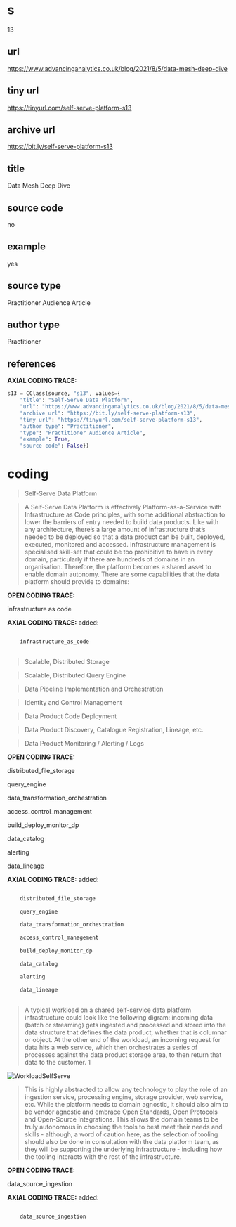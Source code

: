 # s 
13
## url
https://www.advancinganalytics.co.uk/blog/2021/8/5/data-mesh-deep-dive
## tiny url
https://tinyurl.com/self-serve-platform-s13
## archive url
https://bit.ly/self-serve-platform-s13
## title
Data Mesh Deep Dive
## source code
no
## example
yes
## source type 
Practitioner Audience Article
## author type
Practitioner
## references

**AXIAL CODING TRACE:**
``` python
s13 = CClass(source, "s13", values={
    "title": "Self-Serve Data Platform",
    "url": "https://www.advancinganalytics.co.uk/blog/2021/8/5/data-mesh-deep-dive",
    "archive url": "https://bit.ly/self-serve-platform-s13",
    "tiny url": "https://tinyurl.com/self-serve-platform-s13",
    "author type": "Practitioner",
    "type": "Practitioner Audience Article",
    "example": True,
    "source code": False})
```

# coding

> Self-Serve Data Platform

> A Self-Serve Data Platform is effectively Platform-as-a-Service with Infrastructure as Code principles, with some additional abstraction to lower the barriers of entry needed to build data products.
Like with any architecture, there’s a large amount of infrastructure that’s needed to be deployed so that a data product can be built, deployed, executed, monitored and accessed. Infrastructure management is specialised skill-set that could be too prohibitive to have in every domain, particularly if there are hundreds of domains in an organisation. Therefore, the platform becomes a shared asset to enable domain autonomy.
There are some capabilities that the data platform should provide to domains:

**OPEN CODING TRACE:**

infrastructure as code

**AXIAL CODING TRACE:**
added:
``` python

    infrastructure_as_code
    
```

> Scalable, Distributed Storage

> Scalable, Distributed Query Engine

> Data Pipeline Implementation and Orchestration

> Identity and Control Management

> Data Product Code Deployment

> Data Product Discovery, Catalogue Registration, Lineage, etc.

> Data Product Monitoring / Alerting / Logs

**OPEN CODING TRACE:**

distributed_file_storage

query_engine

data_transformation_orchestration

access_control_management

build_deploy_monitor_dp

data_catalog

alerting

data_lineage

**AXIAL CODING TRACE:**
added:
``` python

    distributed_file_storage
    
    query_engine
    
    data_transformation_orchestration
    
    access_control_management
    
    build_deploy_monitor_dp
    
    data_catalog
    
    alerting
    
    data_lineage
    
```

> A typical workload on a shared self-service data platform infrastructure could look like the following digram: incoming data (batch or streaming) gets ingested and processed and stored into the data structure that defines the data product, whether that is columnar or object. At the other end of the workload, an incoming request for data hits a web service, which then orchestrates a series of processes against the data product storage area, to then return that data to the customer. 1

![WorkloadSelfServe](https://images.squarespace-cdn.com/content/v1/5bce4071ab1a620db382773e/1628180630376-UUG2QM65LB97K6IY7CGM/data-product-self-serve-infra.png?format=1500w)

> This is highly abstracted to allow any technology to play the role of an ingestion service, processing engine, storage provider, web service, etc. While the platform needs to domain agnostic, it should also aim to be vendor agnostic and embrace Open Standards, Open Protocols and Open-Source Integrations. This allows the domain teams to be truly autonomous in choosing the tools to best meet their needs and skills - although, a word of caution here, as the selection of tooling should also be done in consultation with the data platform team, as they will be supporting the underlying infrastructure - including how the tooling interacts with the rest of the infrastructure.

**OPEN CODING TRACE:**

data_source_ingestion

**AXIAL CODING TRACE:**
added:
``` python

    data_source_ingestion
    
```





